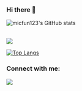 ### Hi there 👋

![micfun123's GitHub stats](https://github-readme-stats.vercel.app/api?username=micfun123&show_icons=true&theme=cobalt)

<br>
<img src='https://img.shields.io/badge/Python-3776AB?style=for-the-badge&logo=python&logoColor=white'>
<br>

[![Top Langs](https://github-readme-stats.vercel.app/api/top-langs/?username=micfun123&layout=compact)](https://github.com/anuraghazra/github-readme-stats)

### Connect with me:

[![](https://discord.c99.nl/widget/theme-3/481377376475938826.png)](https://discord.gg/5jJmQPmvpV)

<!--
**micfun123/micfun123** is a ✨ _special_ ✨ repository because its `README.md` (this file) appears on your GitHub profile.



###  🔭 I’m currently working on ...

Simplex Bot a Open source dicord bot

## Languages
<img src="https://img.shields.io/badge/html5%20-%23E34F26.svg?&style=for-the-badge&logo=html5&logoColor=white"> <img src="https://img.shields.io/badge/css3%20-%231572B6.svg?&style=for-the-badge&logo=css3&logoColor=white"> <img src="https://img.shields.io/badge/javascript%20-ffdd00.svg?&style=for-the-badge&logo=javascript&logoColor=black"> <img alt="Python" src="https://img.shields.io/badge/python-%2314354C.svg?&style=for-the-badge&logo=python&logoColor=white">  

[![micfun123's github activity graph](https://activity-graph.herokuapp.com/graph?username=micfun123&custom_title=This%20is%20a%20title&hide_border=true)](https://github.com/micfun123/github-readme-activity-graph)

Here are some ideas to get you started:

- 
- 🌱 I’m currently learning ...
- 👯 I’m looking to collaborate on ...
- 🤔 I’m looking for help with ...
- 💬 Ask me about ...
- 📫 How to reach me: ...
- 😄 Pronouns: ...
- ⚡ Fun fact: ...
-->
